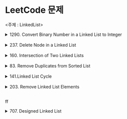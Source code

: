 # LeetCode 문제

<주제 : LinkedList>

<details>
    <summary>1290. Convert Binary Number in a Linked List to Integer</summary>
문제 : 주어진 노드 순서에 맞는 비트값을 구하여 반환하라.

```java
/**
 * Definition for singly-linked list.
 * public class ListNode {
 *     int val;
 *     ListNode next;
 *     ListNode() {}
 *     ListNode(int val) { this.val = val; }
 *     ListNode(int val, ListNode next) { this.val = val; this.next = next; }
 * }
 */
class Solution {
    public int getDecimalValue(ListNode head) {
      
        int result = 0;
        ListNode node = head;
        
        while(node != null){
            result = 2*result + node.val;
            node = node.next;
        }
        return result;
        
    }
    
}
```

설명)

1. 리스트 노드를 새로운 변수에 할당
2. 다음 노드가 null 일때까지 반복을 돌린다.
3. `result = 2* result + node.val`
    
    ex) 1011 
    
    - result = 2*0+1  = 1
    - result = 2*1+0  = 2
    - result = 2*2+1 = 5
    - result = 2*5+1 = 11

</details>

<br>

<details>
    <summary>237. Delete Node in a Linked List</summary>
문제 : 인자로 넘어오는 노드를 삭제하는 함수를 작성하라.

```java
/**
 * Definition for singly-linked list.
 * public class ListNode {
 *     int val;
 *     ListNode next;
 *     ListNode(int x) { val = x; }
 * }
 */
class Solution {
    public void deleteNode(ListNode node) {
        node.val = node.next.val;
        node.next = node.next.next;
        
    }
}
```

설명)

<img width="335" alt="스크린샷 2022-02-10 오전 1 42 21" src="https://user-images.githubusercontent.com/81874493/153247885-909d4b00-2d38-433e-bc6e-8e74f910536b.png">

1. 주어진 노드의 value 를 다음 노드의 값(1)으로 할당한다.
2. 주어진 노드의 next를 다음 노드의 next 노드(9)로 변경한다.

</details>

<br>

<details>
    <summary>160. Intersection of Two Linked Lists</summary>
문제: 주어진 두 노드에서 처음으로 서로 결합되는 노드를 반환하라.

```java
/**
 * Definition for singly-linked list.
 * public class ListNode {
 *     int val;
 *     ListNode next;
 *     ListNode(int x) {
 *         val = x;
 *         next = null;
 *     }
 * }
 */
public class Solution {
    public ListNode getIntersectionNode(ListNode headA, ListNode headB) {
        
        if(headA ==null || headB == null)
            return null;
        
        ListNode tempA = headA;
        ListNode tempB = headB;
        ListNode result = null;
        
        Set <ListNode> set = new HashSet<>();

        while(tempA !=null){
            set.add(tempA);
            tempA = tempA.next;
        }
        
        while(tempB != null){
            if(set.contains(tempB)){
                result = tempB;
                break;
            }
            tempB = tempB.next;
        }
        return result;
        
    }
}
```

설명)

<img width="617" alt="스크린샷 2022-02-10 오전 1 42 29" src="https://user-images.githubusercontent.com/81874493/153247938-daa2e9dc-c34f-47b1-bdbb-f1e880b25ff6.png">

1. A 노드에서 연결되는 모든 노드들의 객체 값을  ArrayList에 넣는다.
2. ArrayList에서 B의 노드값을 순환하며 처음으로 동일되는 객체값을 result에 할당하여 반환한다.
</details>

<br>

<details>
    <summary>83. Remove Duplicates from Sorted List</summary>
문제 : 주어진 노드중 중복된 값이 있는 노드가 없도록 구성하라

```java
/**
 * Definition for singly-linked list.
 * public class ListNode {
 *     int val;
 *     ListNode next;
 *     ListNode() {}
 *     ListNode(int val) { this.val = val; }
 *     ListNode(int val, ListNode next) { this.val = val; this.next = next; }
 * }
 */
class Solution {
    public ListNode deleteDuplicates(ListNode head) {
        if(head == null){
            return null;
        }
        
        ListNode temp1 = head;
        
        while(temp1 !=null){
            
            if(temp1.next!=null && temp1.val == temp1.next.val){
                ListNode temp2 = temp1;
                while(temp2.next !=null && temp2.val == temp2.next.val){
                    temp2=temp2.next;
                }
                temp1.next = temp2.next;
            } 
            temp1 = temp1.next;
        }
        
        return head;
        
    }
}
```

설명)

<img width="505" alt="스크린샷 2022-02-10 오전 1 42 35" src="https://user-images.githubusercontent.com/81874493/153247976-89e76b22-4190-4bc9-a664-93e09d449a01.png">

1. 주어진 노드 값과 다음 노드의 값이 동일하다면 새로운 temp2를 생성하여 앞 뒤의 값이 동일하지 않은 노드를 찾는다.
2. 현재의 노드의 next에 이전에 찾은 앞 뒤의 값이 동일하지않은 노드를 할당한다. 
</details>

<br>

<details>
    <summary>141.Linked List Cycle</summary>
    문제 : 주어진 연결리스트에 cycle의 존재 여부 파악

```java
/**
 * Definition for singly-linked list.
 * class ListNode {
 *     int val;
 *     ListNode next;
 *     ListNode(int x) {
 *         val = x;
 *         next = null;
 *     }
 * }
 */
public class Solution {
    public boolean hasCycle(ListNode head) {
        
        ArrayList<ListNode> list = new ArrayList<>();
        
        ListNode temp = head;
        while(temp != null){
            if(list.contains(temp)){
                return true;
            }
            list.add(temp);
            temp = temp.next;
        }
        return false;
        
    }
}
```

설명)
f
<img width="407" alt="스크린샷 2022-02-10 오전 1 42 42" src="https://user-images.githubusercontent.com/81874493/153248014-72d741b3-1ea2-415e-9035-99ad7b94e280.png">

1. 새로운 ArrayList를 만들고 연결리스트를 순회하며 노드 객체값을 리스트에 저장
2. 만약 순회중 ArrayList내에 동일한 노드 객체값이 있다면 true 반환 아닐경우 false 반환
</details>

<br>

<details>
    <summary>203. Remove Linked List Elements</summary>

- 203. Remove Linked List Elements
    
    문제 : 주어진 연결리스트에서 주어진 값과 동일한 값의 제거
    
    ```java
    class Solution {
        public ListNode removeElements(ListNode head, int val) {
    
            while (head != null && head.val == val)
                head = head.next;
    
            if (head == null) return head;
    
            ListNode node = head;
    
            while (node != null && node.next != null) {
                if (node.next.val == val) {
                    node.next = node.next.next;
                } else {
                    node = node.next;
                }
            }
            return head;
        }
    }
    ```
    
    설명 ) 
    
    <img width="680" alt="스크린샷 2022-02-18 오후 4 27 17" src="https://user-images.githubusercontent.com/81874493/154637295-1b879a6c-852a-40a7-9428-93ae6eb44051.png">

    1. head 노드에서 현재 노드값이 val 값이 아닐때까지 다음 노드로 넘긴다.
    2. node 에서 next 노드의 값이 val 과 동일하면 다음 노드를 다다음 노드로 연결시킨다.
        1. 연결이후 다음 노드로 넘어가지 않고 (2)번을 반복
    3. head 반환

</details>

<br>ff
	
<details>
    <summary>707. Designed Linked List</summary>
- 707. Designed Linked List

<br>

문제 : 연결리스트를 구현하라.

```java
class MyLinkedList {
	Node head;
	int length;
    public class Node{
        int val;
        Node next;
        
        Node(int val){
            this.val = val;
        }
    }

    public MyLinkedList() {
        this.head = null;
        this.length = 0;
    }
    
    public int get(int index) {
        if(index >= length)
        	return -1;
        int counter = 0;
        Node node = head;
        while(counter < index) {
        	counter++;
        	node = node.next;
        }
        return node.val;
    }
    
    public void addAtHead(int val) {
        Node newNode = new Node(val);
        newNode.next = head;
        head = newNode;
        length++;
    }
    
    public void addAtTail(int val) {
        if(head == null) {
        	addAtHead(val);
        }else {
        	Node node = head;
        	while(node.next != null)
        		node = node.next;
        	Node newNode = new Node(val);
        	node.next = newNode;
        	length++;
        }
    }
    
    public void addAtIndex(int index, int val) {
    	if(index > length)
    		return;
        if(index == 0)
        	addAtHead(val);
        else {
        	int counter = 1;
        	Node node = head;
        	while(counter < index) {
        		node = node.next;
        		counter++;
        	}
        	Node newNode = new Node(val);
        	Node next = node.next;
        	node.next = newNode;
        	newNode.next = next;
        	length++;
        }
    }
    
    public void deleteAtIndex(int index) {
        if(index >= length)
        	return;
        if(index == 0) {
        	head = head.next;
        	length--;
        }else {
        	int counter = 1;
        	Node node = head;
        	while(counter < index) {
        		counter++;
        		node = node.next;
        	}
        	node.next = node.next.next;
        	length--;
        }
    }
}
```
</details>
